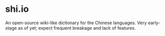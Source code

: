 shi.io
======

An open-source wiki-like dictionary for the Chinese languages. Very early-stage as of yet; expect frequent breakage and lack of features.
